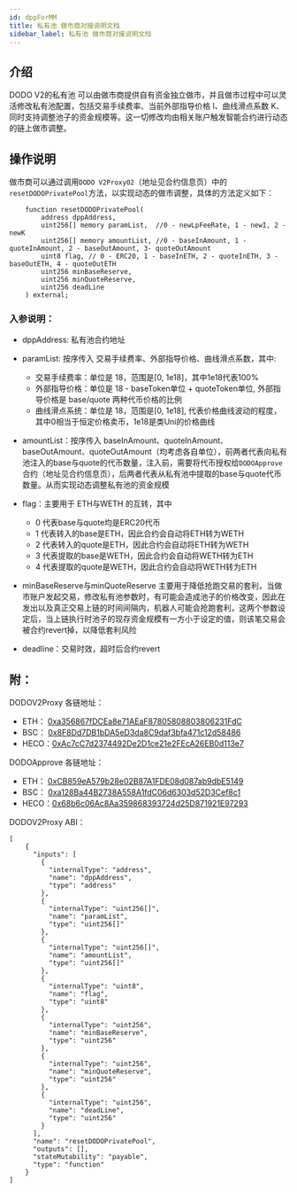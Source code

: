 ```yaml
---
id: dppForMM
title: 私有池 做市商对接说明文档
sidebar_label: 私有池 做市商对接说明文档
---
```


## 介绍

DODO V2的私有池 可以由做市商提供自有资金独立做市，并且做市过程中可以灵活修改私有池配置，包括交易手续费率、当前外部指导价格 I、曲线滑点系数 K、同时支持调整池子的资金规模等。这一切修改均由相关账户触发智能合约进行动态的链上做市调整。


## 操作说明

做市商可以通过调用`DODO V2Proxy02`（地址见合约信息页）中的`resetDODOPrivatePool`方法，以实现动态的做市调整，具体的方法定义如下：

```
    function resetDODOPrivatePool(
        address dppAddress,
        uint256[] memory paramList,  //0 - newLpFeeRate, 1 - newI, 2 - newK
        uint256[] memory amountList, //0 - baseInAmount, 1 - quoteInAmount, 2 - baseOutAmount, 3- quoteOutAmount
        uint8 flag, // 0 - ERC20, 1 - baseInETH, 2 - quoteInETH, 3 - baseOutETH, 4 - quoteOutETH
        uint256 minBaseReserve,
        uint256 minQuoteReserve,
        uint256 deadLine
    ) external;
```

### 入参说明：

- dppAddress: 私有池合约地址

- paramList: 按序传入 交易手续费率、外部指导价格、曲线滑点系数，其中:
    - 交易手续费率：单位是 18，范围是[0, 1e18]，其中1e18代表100%
    - 外部指导价格：单位是 18 - baseToken单位 + quoteToken单位, 外部指导价格是 base/quote 两种代币价格的比例
    - 曲线滑点系统：单位是 18，范围是[0, 1e18], 代表价格曲线波动的程度，其中0相当于恒定价格卖币，1e18是类Uni的价格曲线

- amountList：按序传入 baseInAmount、quoteInAmount、baseOutAmount、quoteOutAmount（均考虑各自单位），前两者代表向私有池注入的base与quote的代币数量，注入前，需要将代币授权给`DODOApprove`合约（地址见合约信息页），后两者代表从私有池中提取的base与quote代币数量。从而实现动态调整私有池的资金规模

- flag：主要用于 ETH与WETH 的互转，其中
    - 0 代表base与quote均是ERC20代币
    - 1 代表转入的base是ETH，因此合约会自动将ETH转为WETH
    - 2 代表转入的quote是ETH，因此合约会自动将ETH转为WETH
    - 3 代表提取的base是WETH，因此合约会自动将WETH转为ETH
    - 4 代表提取的quote是WETH，因此合约会自动将WETH转为ETH

- minBaseReserve与minQuoteReserve 主要用于降低抢跑交易的套利，当做市账户发起交易，修改私有池参数时，有可能会造成池子的价格改变，因此在发出以及真正交易上链的时间间隔内，机器人可能会抢跑套利，这两个参数设定后，当上链执行时池子的现存资金规模有一方小于设定的值，则该笔交易会被合约revert掉，以降低套利风险

- deadline：交易时效，超时后合约revert


## 附：

DODOV2Proxy 各链地址：

- ETH： [0xa356867fDCEa8e71AEaF87805808803806231FdC](https://etherscan.io/address/0xa356867fDCEa8e71AEaF87805808803806231FdC)
- BSC： [0x8F8Dd7DB1bDA5eD3da8C9daf3bfa471c12d58486](https://bscscan.com/address/0x8F8Dd7DB1bDA5eD3da8C9daf3bfa471c12d58486) 
- HECO：[0xAc7cC7d2374492De2D1ce21e2FEcA26EB0d113e7](https://hecoinfo.com/address/0xAc7cC7d2374492De2D1ce21e2FEcA26EB0d113e7)

DODOApprove 各链地址：

- ETH： [0xCB859eA579b28e02B87A1FDE08d087ab9dbE5149](https://etherscan.io/address/0xCB859eA579b28e02B87A1FDE08d087ab9dbE5149) 
- BSC： [0xa128Ba44B2738A558A1fdC06d6303d52D3Cef8c1](https://bscscan.com/address/0xa128Ba44B2738A558A1fdC06d6303d52D3Cef8c1)
- HECO：[0x68b6c06Ac8Aa359868393724d25D871921E97293](https://hecoinfo.com/address/0x68b6c06Ac8Aa359868393724d25D871921E97293) 

DODOV2Proxy ABI：

```
[
    {
      "inputs": [
        {
          "internalType": "address",
          "name": "dppAddress",
          "type": "address"
        },
        {
          "internalType": "uint256[]",
          "name": "paramList",
          "type": "uint256[]"
        },
        {
          "internalType": "uint256[]",
          "name": "amountList",
          "type": "uint256[]"
        },
        {
          "internalType": "uint8",
          "name": "flag",
          "type": "uint8"
        },
        {
          "internalType": "uint256",
          "name": "minBaseReserve",
          "type": "uint256"
        },
        {
          "internalType": "uint256",
          "name": "minQuoteReserve",
          "type": "uint256"
        },
        {
          "internalType": "uint256",
          "name": "deadLine",
          "type": "uint256"
        }
      ],
      "name": "resetDODOPrivatePool",
      "outputs": [],
      "stateMutability": "payable",
      "type": "function"
    }
]
```
